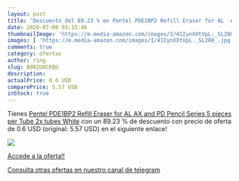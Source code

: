 ```yaml
---
layout: post
title: 'Descuento del 89.23 % en Pentel PDE1BP2 Refill Eraser for AL  AX '
date: 2020-07-08 03:15:46
thumbnailImage: 'https://m.media-amazon.com/images/I/41IynXXtVpL._SL200_.jpg'
images: [ 'https://m.media-amazon.com/images/I/41IynXXtVpL._SL200_.jpg' ]
comments: true
category: ofertas
author: ring
slug: B002U8C6QG
description:
actualPrice: 0.6 USD
comparePrice: 5.57 USD
inStock: true
---
```


Tienes [Pentel PDE1BP2 Refill Eraser for AL  AX and PD Pencil Series 5 pieces per Tube   2x tubes  White](https://www.amazon.com/dp/B002U8C6QG/?tag=redken08-20) con un 89.23 % de descuento con precio de oferta de 0.6 USD (original: 5.57 USD) en el siguiente enlace!

[![](https://m.media-amazon.com/images/I/41IynXXtVpL._SL200_.jpg)](https://www.amazon.com/dp/B002U8C6QG/?tag=redken08-20)

[Accede a la oferta!!](https://www.amazon.com/dp/B002U8C6QG/?tag=redken08-20)

[Consulta otras ofertas en nuestro canal de telegram](https://t.me/s/ofertas25)
